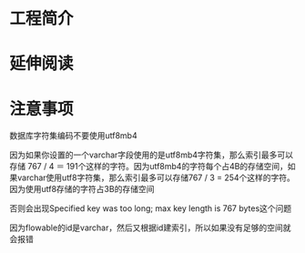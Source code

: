 # 工程简介

# 延伸阅读

# 注意事项

数据库字符集编码不要使用utf8mb4

因为如果你设置的一个varchar字段使用的是utf8mb4字符集，那么索引最多可以存储 767 / 4 ＝ 191个这样的字符。因为utf8mb4的字符每个占4B的存储空间，如果varchar使用utf8字符集，那么索引最多可以存储767 / 3 = 254个这样的字符。因为使用utf8存储的字符占3B的存储空间

否则会出现Specified key was too long; max key length is 767 bytes这个问题

因为flowable的id是varchar，然后又根据id建索引，所以如果没有足够的空间就会报错
